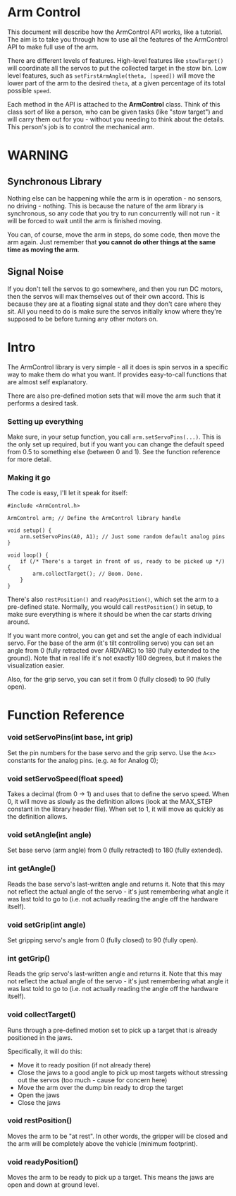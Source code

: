 # Arm Control

This document will describe how the ArmControl API works, like a tutorial. The
aim is to take you through how to use all the features of the ArmControl API to
make full use of the arm.

There are different levels of features. High-level features like `stowTarget()`
will coordinate all the servos to put the collected target in the stow bin. Low
level features, such as `setFirstArmAngle(theta, [speed])` will move the lower
part of the arm to the desired `theta`, at a given percentage of its total
possible `speed`.

Each method in the API is attached to the **ArmControl** class. Think of this
class sort of like a person, who can be given tasks (like "stow target") and
will carry them out for you - without you needing to think about the details.
This person's job is to control the mechanical arm.

# WARNING

## Synchronous Library

Nothing else can be happening while the arm is in operation - no sensors, no
driving - nothing. This is because the nature of the arm library is
synchronous, so any code that you try to run concurrently will not run - it
will be forced to wait until the arm is finished moving.

You can, of course, move the arm in steps, do some code, then move the arm
again. Just remember that **you cannot do other things at the same time as
moving the arm**.

## Signal Noise

If you don't tell the servos to go somewhere, and then you run DC motors, then the servos will max themselves out of their own accord. This is because they are at a floating signal state and they don't care where they sit. All you need to do is make sure the servos initially know where they're supposed to be before turning any other motors on.


# Intro

The ArmControl library is very simple - all it does is spin servos in a
specific way to make them do what you want. If provides easy-to-call functions
that are almost self explanatory.

There are also pre-defined motion sets that will move the arm such that it
performs a desired task.

### Setting up everything

Make sure, in your setup function, you call `arm.setServoPins(...)`. This is
the only set up required, but if you want you can change the default speed
from 0.5 to something else (between 0 and 1). See the function reference for
more detail.

### Making it go

The code is easy, I'll let it speak for itself:

```
#include <ArmControl.h>

ArmControl arm; // Define the ArmControl library handle

void setup() {
	arm.setServoPins(A0, A1); // Just some random default analog pins
}

void loop() {
	if (/* There's a target in front of us, ready to be picked up */) {
		arm.collectTarget(); // Boom. Done.
	}
}

```

There's also `restPosition()` and `readyPosition()`, which set the arm to a
pre-defined state. Normally, you would call `restPosition()` in setup, to make
sure everything is where it should be when the car starts driving around.

If you want more control, you can get and set the angle of each individual
servo. For the base of the arm (it's tilt controlling servo) you can set an
angle from 0 (fully retracted over ARDVARC) to 180 (fully extended to the
ground). Note that in real life it's not exactly 180 degrees, but it makes the
visualization easier.

Also, for the grip servo, you can set it from 0 (fully closed) to 90 (fully open).

# Function Reference
### void setServoPins(int base, int grip)

Set the pin numbers for the base servo and the grip servo. Use the `A<x>`
constants for the analog pins. (e.g. `A0` for Analog 0);

### void setServoSpeed(float speed) 

Takes a decimal (from 0 -> 1) and uses that to define the servo speed. When 0,
it will move as slowly as the definition allows (look at the MAX_STEP constant
in the library header file). When set to 1, it will move as quickly as the
definition allows.

### void setAngle(int angle) 

Set base servo (arm angle) from 0 (fully retracted) to 180 (fully extended).

### int getAngle()  

Reads the base servo's last-written angle and returns it. Note that this may
not reflect the actual angle of the servo - it's just remembering what angle
it was last told to go to (i.e. not actually reading the angle off the
hardware itself).

### void setGrip(int angle)  

Set gripping servo's angle from 0 (fully closed) to 90 (fully open).

### int getGrip()   

Reads the grip servo's last-written angle and returns it. Note that this may
not reflect the actual angle of the servo - it's just remembering what angle
it was last told to go to (i.e. not actually reading the angle off the
hardware itself).

### void collectTarget() 

Runs through a pre-defined motion set to pick up a target that is already
positioned in the jaws. 

Specifically, it will do this:

* Move it to ready position (if not already there)
* Close the jaws to a good angle to pick up most targets
  without stressing out the servos (too much - cause for concern here)
* Move the arm over the dump bin ready to drop the target
* Open the jaws
* Close the jaws

### void restPosition() 

Moves the arm to be "at rest". In other words, the gripper will be closed and
the arm will be completely above the vehicle (minimum footprint).

### void readyPosition()  

Moves the arm to be ready to pick up a target. This means the jaws are open
and down at ground level.
